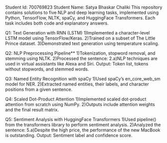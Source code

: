 Student Id: 700769823 Student Name: Satya Bhaskar Chaliki This repository contains solutions to five NLP and deep learning tasks, implemented using Python, TensorFlow, NLTK, spaCy, and HuggingFace Transformers. Each task includes both code and explanatory answers.

Q1: Text Generation with RNN (LSTM) 1)Implemented a character-level LSTM model using TensorFlow/Keras. 2)Trained on a subset of The Little Prince dataset. 3)Demonstrated text generation using temperature scaling.

Q2: NLP Preprocessing Pipeline** 1)Tokenization, stopword removal, and stemming using NLTK. 2)Processed the sentence:
2.a)NLP techniques are used in virtual assistants like Alexa and Siri. Output: Token list, tokens without stopwords, and stemmed words.

Q3: Named Entity Recognition with spaCy 1)Used spaCy’s en_core_web_sm model for NER. 2)Extracted named entities, their labels, and character positions from a given sentence.

Q4: Scaled Dot-Product Attention 1)Implemented scaled dot-product attention from scratch using NumPy. 2)Outputs include attention weights and the final result matrix.

Q5: Sentiment Analysis with HuggingFace Transformers 1)Used pipeline() from the transformers library to perform sentiment analysis. 2)Analyzed the sentence:
5.a)Despite the high price, the performance of the new MacBook is outstanding. Output: Sentiment label and confidence score.

